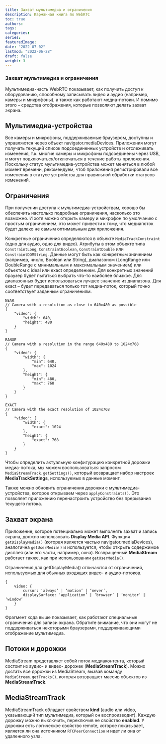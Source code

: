 ```yaml
---
title: Захват мультимедиа и ограничения
description: Карманная книга по WebRTC
toc: true
authors:
tags: 
categories:
series:
featuredImage:
date: "2022-07-02"
lastmod: "2022-06-28"
draft: false
weight: 3
---
```



### Захват мультимедиа и ограничения

Мультимедиа-часть WebRTC показывает, как получить доступ к оборудованию, способному записывать видео и аудио (например, камеры и микрофоны), а также как работают медиа-потоки. И помимо этого – средства отображения, которые позволяют делать захват экрана.

## Мультимедиа-устройства

Все камеры и микрофоны, поддерживаемые браузером, доступны и управляются через объект navigator.mediaDevices. Приложения могут получать текущий список подсоединенных устройств и отслеживать изменения, т.к. многие камеры и микрофоны подсоединены через USB, и могут подключаться/отключаться в течение работы приложения. Поскольку статус мультимедиа-устройства может меняться в любой момент времени, рекомендуем, чтоб приложения регистрировали все изменения в статусе устройства для правильной обработки статусов изменений.

## Ограничения

При получении доступа к мультимедиа-устройствам, хорошо бы обеспечить настолько подробные ограничения, насколько это возможно. И хотя можно открыть камеру и микрофон по умолчанию с простым ограничением, это может привести к тому, что медиапоток будет далеко не самым оптимальным для приложения.

Конкретные ограничения определяются в объекте `MediaTrackConstraint` (одно для аудио, одно для видео). Атрибуты в этом объекте типа `ConstraintLong`, `ConstraintBoolean`, `ConstraintDouble` или `ConstraintDOMString`. Данные могут быть как конкретным значением (например, число, Boolean или String), диапазоном (LongRange или DoubleRange с минимальным и максимальным значением) или объектом c ideal или exact определением. Для конкретных значений браузер будет пытаться выбрать что-то наиболее близкое. Для диапазонных будет использоваться лучшее значение из диапазона. Для exact – будет передаваться только тот медиа-поток, который точно соответствует заданным ограничениям.

```javascripton
NEAR
// Camera with a resolution as close to 640x480 as possible
{
    "video": {
        "width": 640,
        "height": 480
    }
}

RANGE
// Camera with a resolution in the range 640x480 to 1024x768
{
    "video": {
        "width": {
            "min": 640,
            "max": 1024
        },
        "height": {
            "min": 480,
            "max": 768
        }
    }
}

EXACT
// Camera with the exact resolution of 1024x768
{
    "video": {
        "width": {
            "exact": 1024
        },
        "height": {
            "exact": 768
        }
    }
}
```

Чтобы определить актуальную конфигурацию конкретной дорожки медиа-потока, мы можем воспользоваться запросом `MediaStreamTrack.getSettings()`, который возвращает набор настроек **MediaTrackSettings**, используемых в данные момент.

Также можно обновить ограничения дорожки с мультимедиа-устройства, которое открываем через `applyConstraints()`. Это позволяет приложению перенастроить устройство без прерывания текущего потока.

## Захват экрана

Приложение, которое потенциально может выполнять захват и запись экрана, должно использовать **Display Media API**. Функция `getDisplayMedia()` (которая является частью navigator.mediaDevices), аналогична `getUserMedia()` и используется, чтобы открыть содержимое дисплея (или его части, например, окна). Возвращенный **MediaStream** работает также, как при использовании `getUserMedia()`.

Ограничения для getDisplayMedia() отличаются от ограничений, используемых для обычных входящих видео- и аудио-потоков.

```javascripton
{
    video: {
        cursor: ‘always’ | ‘motion’ | ‘never’,
        displaySurface: ‘application’ | ‘browser’ | ‘monitor’ | ‘window’
    }
}
```

Фрагмент кода выше показывает, как работают специальные ограничения для записи экрана. Обратите внимание, что они могут не поддерживаться некоторыми браузерами, поддерживающими отображение мультимедиа.

## Потоки и дорожки

MediaStream представляет собой поток медиаконтента, который состоит из аудио- и видео- дорожек (**MediaStreamTrack**). Можно достать все дорожки из MediaStream, вызвав команду `MediaStream.getTracks()`, которая возвращает массив объектов из **MediaStreamTrack**.

## MediaStreamTrack

MediaStreamTrack обладает свойством **kind** (audio или video, указывающий тип мультимедиа, который он воспроизводит). Каждую дорожку можно выключить, переключив ее свойство **enabled**. У дорожки есть логическое свойство remote, которое показывает, является ли она источником `RTCPeerConnection` и идет ли она от удаленного узла.
